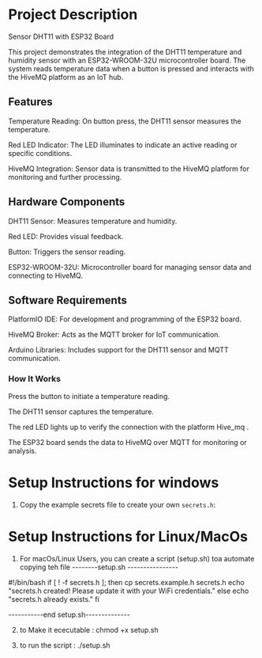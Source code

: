 # Project Description

Sensor DHT11 with ESP32 Board

This project demonstrates the integration of the DHT11 temperature and humidity sensor with an ESP32-WROOM-32U microcontroller board. The system reads temperature data when a button is pressed and interacts with the HiveMQ platform as an IoT hub.

## Features

Temperature Reading: On button press, the DHT11 sensor measures the temperature.

Red LED Indicator: The LED illuminates to indicate an active reading or specific conditions.

HiveMQ Integration: Sensor data is transmitted to the HiveMQ platform for monitoring and further processing.

## Hardware Components

DHT11 Sensor: Measures temperature and humidity.

Red LED: Provides visual feedback.

Button: Triggers the sensor reading.

ESP32-WROOM-32U: Microcontroller board for managing sensor data and connecting to HiveMQ.

## Software Requirements

PlatformIO IDE: For development and programming of the ESP32 board.

HiveMQ Broker: Acts as the MQTT broker for IoT communication.

Arduino Libraries: Includes support for the DHT11 sensor and MQTT communication.

### How It Works

Press the button to initiate a temperature reading.

The DHT11 sensor captures the temperature.

The red LED lights up to verify the connection with the platform Hive_mq .

The ESP32 board sends the data to HiveMQ over MQTT for monitoring or analysis.

# Setup Instructions for windows 

1. Copy the example secrets file to create your own `secrets.h`:

# Setup Instructions for Linux/MacOs

1) For macOs/Linux Users, you can create a script (setup.sh)  toa automate  copying teh file 
--------setup.sh ----------------

#!/bin/bash
if [ ! -f secrets.h ]; then
    cp secrets.example.h secrets.h
    echo "secrets.h created! Please update it with your WiFi credentials."
else
    echo "secrets.h already exists."
fi

-----------end setup.sh--------------


2) to  Make it ececutable : chmod +x setup.sh


3) to run the script :  ./setup.sh 